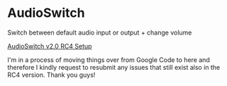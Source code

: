 # AudioSwitch
Switch between default audio input or output + change volume

[AudioSwitch v2.0 RC4 Setup](https://drive.google.com/file/d/0B8VyHhqTufh1dnk0Y3NNREVaWUk/view?usp=sharing)

I'm in a process of moving things over from Google Code to here and therefore I kindly request to resubmit any issues that still exist also in the RC4 version. Thank you guys!